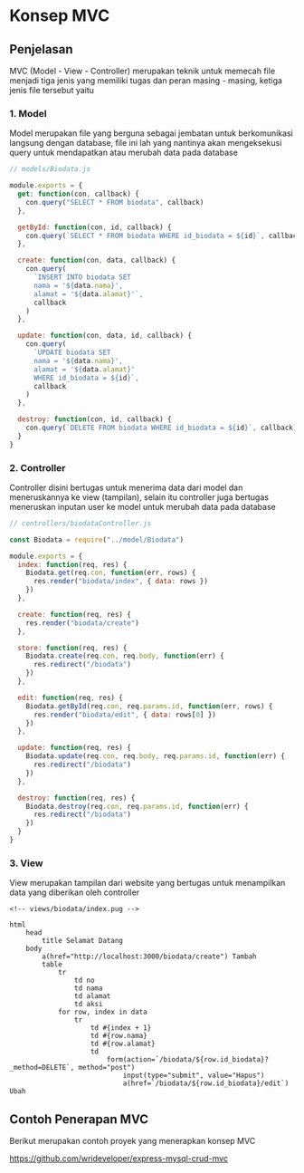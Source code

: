 # Konsep MVC

## Penjelasan

MVC (Model - View - Controller) merupakan teknik untuk memecah file menjadi tiga jenis yang memiliki tugas dan peran masing - masing, ketiga jenis file tersebut yaitu

### 1. Model

Model merupakan file yang berguna sebagai jembatan untuk berkomunikasi langsung dengan database, file ini lah yang nantinya akan mengeksekusi query untuk mendapatkan atau merubah data pada database

```javascript
// models/Biodata.js

module.exports = {
  get: function(con, callback) {
    con.query("SELECT * FROM biodata", callback)
  },

  getById: function(con, id, callback) {
    con.query(`SELECT * FROM biodata WHERE id_biodata = ${id}`, callback)
  },

  create: function(con, data, callback) {
    con.query(
      `INSERT INTO biodata SET 
      nama = '${data.nama}', 
      alamat = '${data.alamat}'`,
      callback
    )
  },

  update: function(con, data, id, callback) {
    con.query(
      `UPDATE biodata SET 
      nama = '${data.nama}', 
      alamat = '${data.alamat}' 
      WHERE id_biodata = ${id}`,
      callback
    )
  },

  destroy: function(con, id, callback) {
    con.query(`DELETE FROM biodata WHERE id_biodata = ${id}`, callback)
  }
}
```

### 2. Controller

Controller disini bertugas untuk menerima data dari model dan meneruskannya ke view (tampilan), selain itu controller juga bertugas meneruskan inputan user ke model untuk merubah data pada database

```javascript
// controllers/biodataController.js

const Biodata = require("../model/Biodata")

module.exports = {
  index: function(req, res) {
    Biodata.get(req.con, function(err, rows) {
      res.render("biodata/index", { data: rows })
    })
  },

  create: function(req, res) {
    res.render("biodata/create")
  },

  store: function(req, res) {
    Biodata.create(req.con, req.body, function(err) {
      res.redirect("/biodata")
    })
  },

  edit: function(req, res) {
    Biodata.getById(req.con, req.params.id, function(err, rows) {
      res.render("biodata/edit", { data: rows[0] })
    })
  },

  update: function(req, res) {
    Biodata.update(req.con, req.body, req.params.id, function(err) {
      res.redirect("/biodata")
    })
  },

  destroy: function(req, res) {
    Biodata.destroy(req.con, req.params.id, function(err) {
      res.redirect("/biodata")
    })
  }
}
```

### 3. View

View merupakan tampilan dari website yang bertugas untuk menampilkan data yang diberikan oleh controller

```pug
<!-- views/biodata/index.pug -->

html
    head
        title Selamat Datang
    body
        a(href="http://localhost:3000/biodata/create") Tambah
        table
            tr
                td no
                td nama
                td alamat
                td aksi
            for row, index in data
                tr
                    td #{index + 1}
                    td #{row.nama}
                    td #{row.alamat}
                    td
                        form(action=`/biodata/${row.id_biodata}?_method=DELETE`, method="post")
                            input(type="submit", value="Hapus")
                            a(href=`/biodata/${row.id_biodata}/edit`) Ubah

```

## Contoh Penerapan MVC

Berikut merupakan contoh proyek yang menerapkan konsep MVC

https://github.com/wrideveloper/express-mysql-crud-mvc

